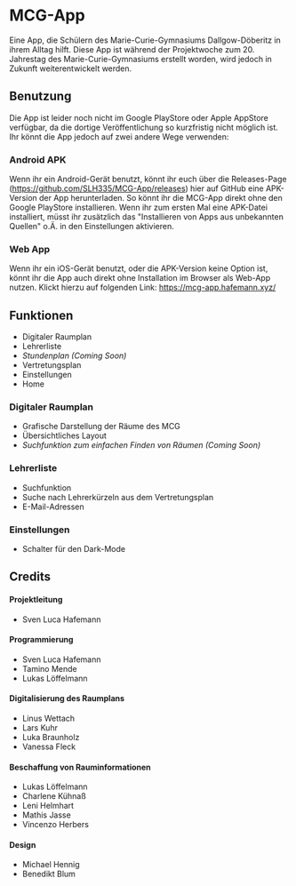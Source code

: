 # MCG-App
Eine App, die Schülern des Marie-Curie-Gymnasiums Dallgow-Döberitz in ihrem Alltag hilft.
Diese App ist während der Projektwoche zum 20. Jahrestag des Marie-Curie-Gymnasiums erstellt worden, wird jedoch in Zukunft weiterentwickelt werden.

## Benutzung
Die App ist leider noch nicht im Google PlayStore oder Apple AppStore verfügbar, da die dortige Veröffentlichung so kurzfristig nicht möglich ist. Ihr könnt die App jedoch auf zwei andere Wege verwenden:

### Android APK
Wenn ihr ein Android-Gerät benutzt, könnt ihr euch über die Releases-Page (https://github.com/SLH335/MCG-App/releases) hier auf GitHub eine APK-Version der App herunterladen. So könnt ihr die MCG-App direkt ohne den Google PlayStore installieren. Wenn ihr zum ersten Mal eine APK-Datei installiert, müsst ihr zusätzlich das "Installieren von Apps aus unbekannten Quellen" o.Ä. in den Einstellungen aktivieren.

### Web App
Wenn ihr ein iOS-Gerät benutzt, oder die APK-Version keine Option ist, könnt ihr die App auch direkt ohne Installation im Browser als Web-App nutzen. Klickt hierzu auf folgenden Link: https://mcg-app.hafemann.xyz/

## Funktionen
- Digitaler Raumplan
- Lehrerliste
- *Stundenplan (Coming Soon)*
- Vertretungsplan
- Einstellungen
- Home

### Digitaler Raumplan
- Grafische Darstellung der Räume des MCG
- Übersichtliches Layout
- *Suchfunktion zum einfachen Finden von Räumen (Coming Soon)*

### Lehrerliste
- Suchfunktion
- Suche nach Lehrerkürzeln aus dem Vertretungsplan
- E-Mail-Adressen

### Einstellungen
- Schalter für den Dark-Mode

## Credits

#### Projektleitung
- Sven Luca Hafemann

#### Programmierung
- Sven Luca Hafemann
- Tamino Mende
- Lukas Löffelmann

#### Digitalisierung des Raumplans
- Linus Wettach
- Lars Kuhr
- Luka Braunholz
- Vanessa Fleck

#### Beschaffung von Rauminformationen
- Lukas Löffelmann
- Charlene Kühnaß
- Leni Helmhart
- Mathis Jasse
- Vincenzo Herbers

#### Design
- Michael Hennig
- Benedikt Blum
